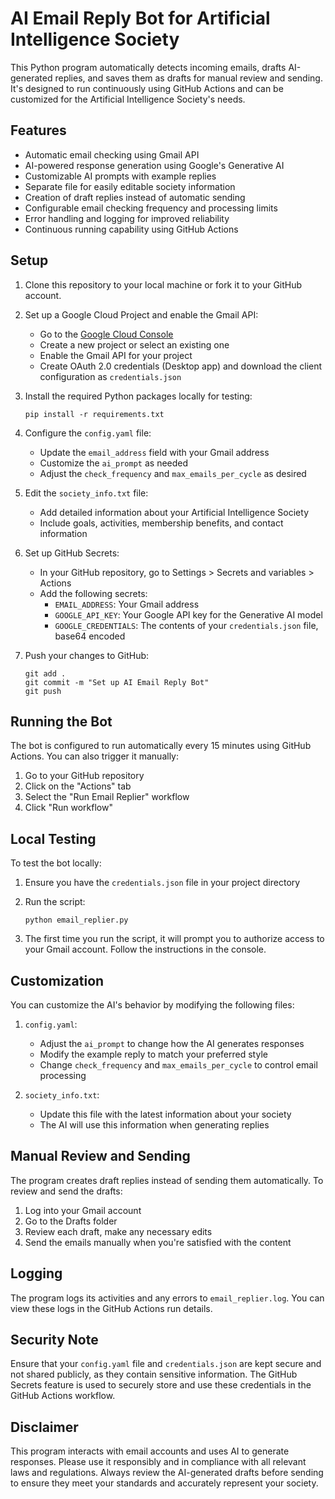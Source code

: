 # AI Email Reply Bot for Artificial Intelligence Society

This Python program automatically detects incoming emails, drafts AI-generated replies, and saves them as drafts for manual review and sending. It's designed to run continuously using GitHub Actions and can be customized for the Artificial Intelligence Society's needs.

## Features

- Automatic email checking using Gmail API
- AI-powered response generation using Google's Generative AI
- Customizable AI prompts with example replies
- Separate file for easily editable society information
- Creation of draft replies instead of automatic sending
- Configurable email checking frequency and processing limits
- Error handling and logging for improved reliability
- Continuous running capability using GitHub Actions

## Setup

1. Clone this repository to your local machine or fork it to your GitHub account.

2. Set up a Google Cloud Project and enable the Gmail API:
   - Go to the [Google Cloud Console](https://console.cloud.google.com/)
   - Create a new project or select an existing one
   - Enable the Gmail API for your project
   - Create OAuth 2.0 credentials (Desktop app) and download the client configuration as `credentials.json`

3. Install the required Python packages locally for testing:
   ```
   pip install -r requirements.txt
   ```

4. Configure the `config.yaml` file:
   - Update the `email_address` field with your Gmail address
   - Customize the `ai_prompt` as needed
   - Adjust the `check_frequency` and `max_emails_per_cycle` as desired

5. Edit the `society_info.txt` file:
   - Add detailed information about your Artificial Intelligence Society
   - Include goals, activities, membership benefits, and contact information

6. Set up GitHub Secrets:
   - In your GitHub repository, go to Settings > Secrets and variables > Actions
   - Add the following secrets:
     - `EMAIL_ADDRESS`: Your Gmail address
     - `GOOGLE_API_KEY`: Your Google API key for the Generative AI model
     - `GOOGLE_CREDENTIALS`: The contents of your `credentials.json` file, base64 encoded

7. Push your changes to GitHub:
   ```
   git add .
   git commit -m "Set up AI Email Reply Bot"
   git push
   ```

## Running the Bot

The bot is configured to run automatically every 15 minutes using GitHub Actions. You can also trigger it manually:

1. Go to your GitHub repository
2. Click on the "Actions" tab
3. Select the "Run Email Replier" workflow
4. Click "Run workflow"

## Local Testing

To test the bot locally:

1. Ensure you have the `credentials.json` file in your project directory
2. Run the script:
   ```
   python email_replier.py
   ```

3. The first time you run the script, it will prompt you to authorize access to your Gmail account. Follow the instructions in the console.

## Customization

You can customize the AI's behavior by modifying the following files:

1. `config.yaml`:
   - Adjust the `ai_prompt` to change how the AI generates responses
   - Modify the example reply to match your preferred style
   - Change `check_frequency` and `max_emails_per_cycle` to control email processing

2. `society_info.txt`:
   - Update this file with the latest information about your society
   - The AI will use this information when generating replies

## Manual Review and Sending

The program creates draft replies instead of sending them automatically. To review and send the drafts:

1. Log into your Gmail account
2. Go to the Drafts folder
3. Review each draft, make any necessary edits
4. Send the emails manually when you're satisfied with the content

## Logging

The program logs its activities and any errors to `email_replier.log`. You can view these logs in the GitHub Actions run details.

## Security Note

Ensure that your `config.yaml` file and `credentials.json` are kept secure and not shared publicly, as they contain sensitive information. The GitHub Secrets feature is used to securely store and use these credentials in the GitHub Actions workflow.

## Disclaimer

This program interacts with email accounts and uses AI to generate responses. Please use it responsibly and in compliance with all relevant laws and regulations. Always review the AI-generated drafts before sending to ensure they meet your standards and accurately represent your society.
